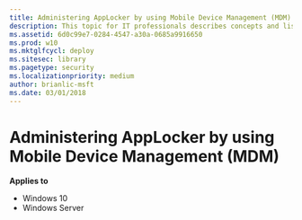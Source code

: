 ```yaml
---
title: Administering AppLocker by using Mobile Device Management (MDM) (Windows 10)
description: This topic for IT professionals describes concepts and lists procedures to help you manage Packaged apps with AppLocker as part of your overall application control strategy.
ms.assetid: 6d0c99e7-0284-4547-a30a-0685a9916650
ms.prod: w10
ms.mktglfcycl: deploy
ms.sitesec: library
ms.pagetype: security
ms.localizationpriority: medium
author: brianlic-msft
ms.date: 03/01/2018
---
```


# Administering AppLocker by using Mobile Device Management (MDM)

**Applies to**
 -   Windows 10 
 -   Windows Server

 
